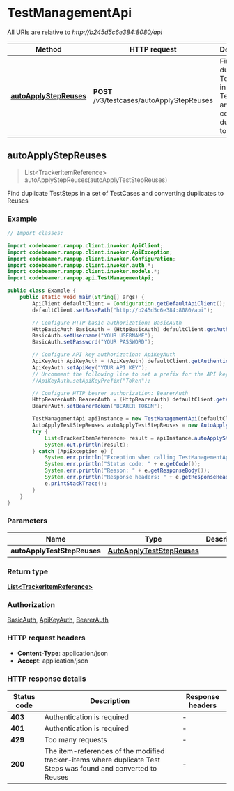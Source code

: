 # TestManagementApi

All URIs are relative to *http://b245d5c6e384:8080/api*

| Method | HTTP request | Description |
|------------- | ------------- | -------------|
| [**autoApplyStepReuses**](TestManagementApi.md#autoApplyStepReuses) | **POST** /v3/testcases/autoApplyStepReuses | Find duplicate TestSteps in a set of TestCases and converting duplicates to Reuses |



## autoApplyStepReuses

> List&lt;TrackerItemReference&gt; autoApplyStepReuses(autoApplyTestStepReuses)

Find duplicate TestSteps in a set of TestCases and converting duplicates to Reuses

### Example

```java
// Import classes:

import codebeamer.rampup.client.invoker.ApiClient;
import codebeamer.rampup.client.invoker.ApiException;
import codebeamer.rampup.client.invoker.Configuration;
import codebeamer.rampup.client.invoker.auth.*;
import codebeamer.rampup.client.invoker.models.*;
import codebeamer.rampup.api.TestManagementApi;

public class Example {
    public static void main(String[] args) {
        ApiClient defaultClient = Configuration.getDefaultApiClient();
        defaultClient.setBasePath("http://b245d5c6e384:8080/api");

        // Configure HTTP basic authorization: BasicAuth
        HttpBasicAuth BasicAuth = (HttpBasicAuth) defaultClient.getAuthentication("BasicAuth");
        BasicAuth.setUsername("YOUR USERNAME");
        BasicAuth.setPassword("YOUR PASSWORD");

        // Configure API key authorization: ApiKeyAuth
        ApiKeyAuth ApiKeyAuth = (ApiKeyAuth) defaultClient.getAuthentication("ApiKeyAuth");
        ApiKeyAuth.setApiKey("YOUR API KEY");
        // Uncomment the following line to set a prefix for the API key, e.g. "Token" (defaults to null)
        //ApiKeyAuth.setApiKeyPrefix("Token");

        // Configure HTTP bearer authorization: BearerAuth
        HttpBearerAuth BearerAuth = (HttpBearerAuth) defaultClient.getAuthentication("BearerAuth");
        BearerAuth.setBearerToken("BEARER TOKEN");

        TestManagementApi apiInstance = new TestManagementApi(defaultClient);
        AutoApplyTestStepReuses autoApplyTestStepReuses = new AutoApplyTestStepReuses(); // AutoApplyTestStepReuses | 
        try {
            List<TrackerItemReference> result = apiInstance.autoApplyStepReuses(autoApplyTestStepReuses);
            System.out.println(result);
        } catch (ApiException e) {
            System.err.println("Exception when calling TestManagementApi#autoApplyStepReuses");
            System.err.println("Status code: " + e.getCode());
            System.err.println("Reason: " + e.getResponseBody());
            System.err.println("Response headers: " + e.getResponseHeaders());
            e.printStackTrace();
        }
    }
}
```

### Parameters


| Name | Type | Description  | Notes |
|------------- | ------------- | ------------- | -------------|
| **autoApplyTestStepReuses** | [**AutoApplyTestStepReuses**](AutoApplyTestStepReuses.md)|  | [optional] |

### Return type

[**List&lt;TrackerItemReference&gt;**](TrackerItemReference.md)

### Authorization

[BasicAuth](../README.md#BasicAuth), [ApiKeyAuth](../README.md#ApiKeyAuth), [BearerAuth](../README.md#BearerAuth)

### HTTP request headers

- **Content-Type**: application/json
- **Accept**: application/json


### HTTP response details
| Status code | Description | Response headers |
|-------------|-------------|------------------|
| **403** | Authentication is required |  -  |
| **401** | Authentication is required |  -  |
| **429** | Too many requests |  -  |
| **200** | The item-references of the modified tracker-items where duplicate Test Steps was found and converted to Reuses |  -  |


